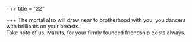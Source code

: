 +++
title = "22"

+++
The mortal also will draw near to brotherhood with you, you dancers  with brilliants on your breasts.  
Take note of us, Maruts, for your firmly founded friendship exists  always.  